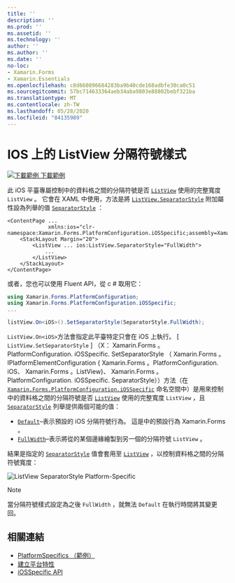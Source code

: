 ```yaml
---
title: ''
description: ''
ms.prod: ''
ms.assetid: ''
ms.technology: ''
author: ''
ms.author: ''
ms.date: ''
no-loc:
- Xamarin.Forms
- Xamarin.Essentials
ms.openlocfilehash: c8d660896684283ba9b40cde168adbfe30ca0c51
ms.sourcegitcommit: 57bc714633364aeb34aba9803e88802bebf321ba
ms.translationtype: MT
ms.contentlocale: zh-TW
ms.lasthandoff: 05/28/2020
ms.locfileid: "84135989"
---
```

# <a name="listview-separator-style-on-ios"></a>IOS 上的 ListView 分隔符號樣式

[![下載範例 ](~/media/shared/download.png) 下載範例](https://docs.microsoft.com/samples/xamarin/xamarin-forms-samples/userinterface-platformspecifics)

此 iOS 平臺專屬控制中的資料格之間的分隔符號是否 [`ListView`](xref:Xamarin.Forms.ListView) 使用的完整寬度 `ListView` 。 它會在 XAML 中使用，方法是將 [`ListView.SeparatorStyle`](xref:Xamarin.Forms.PlatformConfiguration.iOSSpecific.ListView.SeparatorStyleProperty) 附加屬性設為列舉的值 [`SeparatorStyle`](xref:Xamarin.Forms.PlatformConfiguration.iOSSpecific.SeparatorStyle) ：

```xaml
<ContentPage ...
             xmlns:ios="clr-namespace:Xamarin.Forms.PlatformConfiguration.iOSSpecific;assembly=Xamarin.Forms.Core">
    <StackLayout Margin="20">
        <ListView ... ios:ListView.SeparatorStyle="FullWidth">
            ...
        </ListView>
    </StackLayout>
</ContentPage>
```

或者，您也可以使用 Fluent API，從 c # 取用它：

```csharp
using Xamarin.Forms.PlatformConfiguration;
using Xamarin.Forms.PlatformConfiguration.iOSSpecific;
...

listView.On<iOS>().SetSeparatorStyle(SeparatorStyle.FullWidth);
```

`ListView.On<iOS>`方法會指定此平臺特定只會在 iOS 上執行。 [ `ListView.SetSeparatorStyle` ] （X： Xamarin.Forms 。PlatformConfiguration. iOSSpecific. SetSeparatorStyle （ Xamarin.Forms 。IPlatformElementConfiguration { Xamarin.Forms 。PlatformConfiguration. iOS、 Xamarin.Forms 。ListView}、 Xamarin.Forms 。PlatformConfiguration. iOSSpecific. SeparatorStyle））方法（在 [`Xamarin.Forms.PlatformConfiguration.iOSSpecific`](xref:Xamarin.Forms.PlatformConfiguration.iOSSpecific) 命名空間中）是用來控制中的資料格之間的分隔符號是否 [`ListView`](xref:Xamarin.Forms.ListView) 使用的完整寬度 `ListView` ，且 [`SeparatorStyle`](xref:Xamarin.Forms.PlatformConfiguration.iOSSpecific.SeparatorStyle) 列舉提供兩個可能的值：

- [`Default`](xref:Xamarin.Forms.PlatformConfiguration.iOSSpecific.SeparatorStyle.Default)–表示預設的 iOS 分隔符號行為。 這是中的預設行為 Xamarin.Forms 。
- [`FullWidth`](xref:Xamarin.Forms.PlatformConfiguration.iOSSpecific.SeparatorStyle.FullWidth)–表示將從的某個邊緣繪製到另一個的分隔符號 `ListView` 。

結果是指定的 [`SeparatorStyle`](xref:Xamarin.Forms.PlatformConfiguration.iOSSpecific.SeparatorStyle) 值會套用至 [`ListView`](xref:Xamarin.Forms.ListView) ，以控制資料格之間的分隔符號寬度：

![](listview-separator-style-images/listview-separatorstyle.png "ListView SeparatorStyle Platform-Specific")

> [!NOTE]
> 當分隔符號樣式設定為之後 `FullWidth` ，就無法 `Default` 在執行時間將其變更回。

## <a name="related-links"></a>相關連結

- [PlatformSpecifics （範例）](https://docs.microsoft.com/samples/xamarin/xamarin-forms-samples/userinterface-platformspecifics)
- [建立平台特性](~/xamarin-forms/platform/platform-specifics/index.md#creating-platform-specifics)
- [iOSSpecific API](xref:Xamarin.Forms.PlatformConfiguration.iOSSpecific)
